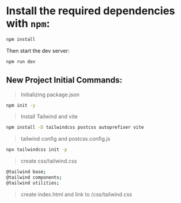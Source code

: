 # Install the required dependencies with `npm`:

```sh
npm install
```

Then start the dev server:

```sh
npm run dev
```

## New Project Initial Commands:

>Initializing package.json
```sh
npm init -y
```
>Install Tailwind and vite
```sh
npm install -D tailwindcss postcss autoprefixer vite
```
>tailwind config and postcss.config.js
```sh
npx tailwindcss init -p
```
>create css/tailwind.css
```sh
@tailwind base;
@tailwind components;
@tailwind utilities;
```
>create index.html and link to /css/tailwind.css